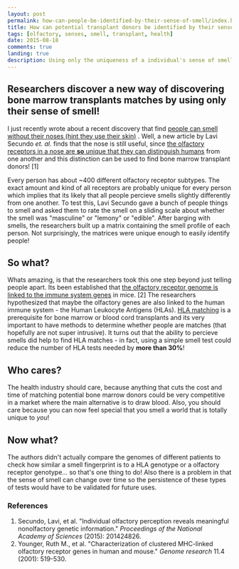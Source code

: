 ```yaml
---
layout: post
permalink: how-can-people-be-identified-by-their-sense-of-smell/index.html
title: How can potential transplant donors be identified by their sense of smell?
tags: [olfactory, senses, smell, transplant, health]
date: 2015-08-18
comments: true
landing: true
description: Using only the uniqueness of a individual's sense of smell, researchers are able to find potential transplant donors.
---
```


## Researchers discover a new way of discovering bone marrow transplants matches by using only their sense of smell!

I just recently wrote about a recent discovery that find [people can smell without their noses (hint they use their skin)](http://sciencesowhatwhocares.xyz/how-does-your-skin-act-like-a-nose/) . Well, a new article by Lavi Secundo *et. al.* finds that the nose is still useful, since [the olfactory receptors in a nose are **so** unique that they can distinguish humans](http://dx.doi.org/10.1073/pnas.1424826112) from one another and this distinction can be used to find bone marrow transplant donors! [1]

Every person has about ~400 different olfactory receptor subtypes. The exact amount and kind of all receptors are probably unique for every person which implies that its likely that all people percieve smells slightly differently from one another. To test this, Lavi Secundo gave a bunch of people things to smell and asked them to rate the smell on a sliding scale about whether the smell was "masculine" or "lemony" or "edible". After barging with smells, the researchers built up a matrix containing the smell profile of each person. Not surprisingly, the matrices were unique enough to easily identify people!

## So what?

Whats amazing, is that the researchers took this one step beyond just telling people apart. Its been established that [the olfactory receptor genome is linked to the immune system genes](http://genome.cshlp.org/content/11/4/519.full) in mice. [2] The researchers hypothesized that maybe the olfactory genes are also linked to the human immune system - the Human Leukocyte Antigens (HLAs). [HLA matching](http://bethematch.org/for-patients-and-families/finding-a-donor/hla-matching/) is a prerequisite for bone marrow or blood cord transplants and its very important to have methods to determine whether people are matches (that hopefully are not super intrusive). It turns out that the ability to percieve smells did help to find HLA matches - in fact, using a simple smell test could reduce the number of HLA tests needed by **more than 30%**!

## Who cares?

The health industry should care, because anything that cuts the cost and time of matching potential bone marrow donors could be very competitive in a market where the main alternative is to draw blood. Also, you should care because you can now feel special that you smell a world that is totally unique to *you*!

## Now what?

The authors didn't actually compare the genomes of different patients to check how similar a smell fingerprint is to a HLA genotype or a olfactory receptor genotype... so that's one thing to do! Also there is a problem in that the sense of smell can change over time so the persistence of these types of tests would have to be validated for future uses.

### References

1. Secundo, Lavi, et al. "Individual olfactory perception reveals meaningful nonolfactory genetic information." *Proceedings of the National Academy of Sciences* (2015): 201424826.
2. Younger, Ruth M., et al. "Characterization of clustered MHC-linked olfactory receptor genes in human and mouse." *Genome research* 11.4 (2001): 519-530.
